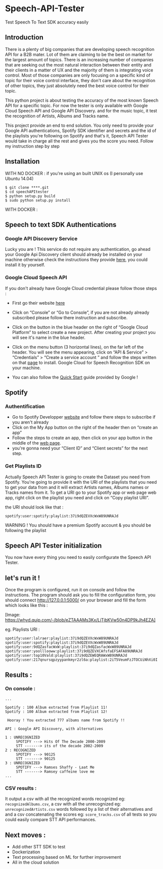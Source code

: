 # Speech-API-Tester
Test Speech To Text SDK accuracy easily  

## Introduction 

There is a plenty of big companies that are developing speech recognition API for a B2B mater. Lot of them are claiming to be the best on market for the largest amount of topics. There is an increasing number of companies that are seeking out the most natural interaction between their entity and their clients in a matter of UX and the majority of them is integrating voice control. Most of those companies are only focusing on a specific kind of topic for their voice control interface, they don't care about the recognition of other topics, they just absolutely need the best voice control for their topic.

This python project is about testing the accuracy of the most known Speech API for a specific topic. For now the tester is only available with Google Cloud Speech API and Google API Discovery. and for the music topic, it test the recognition of Artists, Albums and Tracks name. 

This project provide an end to end solution. You only need to provide your Google API authentications, Spotify SDK identifier and secrets  and the id of the playlists you're following on Spotify and that's it, Speech API Tester would take in charge all the rest and gives you the score you need. Follow my instruction step by step 

## Installation



WITH NO DOCKER : if you're using an built UNIX os (I personally use Ubuntu 14.04)

```
$ git clone ****.git
$ cd speechAPItester
$ python setup.py build
$ sudo python setup.py install
```

WITH DOCKER : 

## Speech to text SDK Authentications

### Google API Discovery Service 

Lucky you are ! This service do not require any authentication, go ahead your Google Api Discovery client should already be installed on your machine otherwise check the instructions they provide [here](https://developers.google.com/discovery/v1/getting_started), you could install it by yourself. 

### Google Cloud Speech API

If you don't already have Google Cloud credential please follow those steps :


* First go their website [here](https://cloud.google.com/?utm_source=google&utm_medium=cpc&utm_campaign=emea-fr-all-en-dr-bkws-all-all-trial-e-gcp-1002258&utm_content=text-ad-none-any-DEV_c-CRE_167377420989-ADGP_BKWS%20%7C%20EXA%20~%201:1_FR_EN_General_Cloud_TOP_clouds%20google-KWID_43700016288679307-kwd-49842666111-userloc_9056139&utm_term=KW_clouds%20google-ST_clouds%20google&ds_rl=1245734&gclid=EAIaIQobChMIl6P_0-ny1QIVpr_tCh3akg9ZEAAYASAAEgL73_D_BwE&dclid=CJ7irNXp8tUCFegD0wod5VEGvw) 
* Click on “Console” or “Go to Console”, if you are not already already subscribed please follow there instruction and subscribe. 
* Click on the button in the blue header on the right of  “Google Cloud Platform” to select create a new project. After creating your project you will see it's name in the blue header.
* Click on the menu button (3 horizontal lines), on the far left of the header. You will see the menu appearing, click on “API & Service” > “Credentials” > “Create a service account ” and follow the steps written on that [page](https://cloud.google.com/docs/authentication/getting-started#creating_the_service_account) to install. Google Cloud for Speech Recognition SDK on your machine. 



* You can also follow the [Quick Start](https://cloud.google.com/speech/docs/getting-started) guide provided by Google !

## Spotify

### Authentification 

* Go to Spotify Developper [website](https://developer.spotify.com/) and follow there steps to subscribe if you aren't already
* Click on the My App button on the right of the header then on “create an app”
* Follow the steps to create an app, then click on your app button in the middle of the [web page](https://developer.spotify.com/my-applications/#!/applications).
*  you're gonna need your “Client ID” and “Client secrets” for the next step. 

### Get Playlists ID

Actually Speech API Tester is going to create the Dataset you need from Spotify. You're going to provide it with the URI of the playlists that you need to get your data from and it will extract Artists names, Albums names or Tracks names from it. 
To get a URI go to your Spotify app or web page web app, right click on the playlist you need and click on “Copy playlist URI”. 

the URI should look like that : 

```
spotify:user:spotify:playlist:37i9dQZEVXcWxW89UNRAJd
```

WARNING ! You should have a premium Spotify account & you should be following the playlist 

## Speech API Tester initialization

You now have every thing you need to easily configurate the Speech API Tester. 

## let's run it  !

Once the program is configured, run it on console and follow the instructions. The program should ask you to fill the configuration form, you should connect http://127.0.0.1:5000/ on your browser and fill the form which looks like this : 


[Image: https://whyd.quip.com/-/blob/eZTAAAMs3Kx/LjTjbKVw50n4DP9kJh4EZA] 






eg. Playlists URI : 

```
spotify:user:lalraer:playlist:37i9dQZEVXcWxW89UNRAJd
spotify:user:spotify:playlist:37i9dQZEVXcWxW89UNRAJd
spotify:user:9dQZasfacWxW:playlist:37i9dQZasfacWxW89UNRAJd
spotify:user:yoolllooww:playlist:37i9dQZEVXCAfsfaEFSAFA89UNRAJd
spotify:user:top10Vald:playlist:37i9dQZEWEQRAWxW89UNRAJd
spotify:user:217qnursqpzyypankmyr2zl6a:playlist:2iT5VeumFzJTOCUiNhXi0I
```

## Results : 

### On console : 

```
...

Spotify : 100 Album extracted from Playlist 11!
Spotify : 100 Album extracted from Playlist 12!

 Hooray ! You extracted 777 albums name from Spotify !!

API : Google API Discovery, with alternatives 

1 : UNRECOGNIZED 
     SPOTIFY ---> Hits Of The Decade 2000-2009
     STT -------> its of the decade 2002-2009
2 : RECOGNIZED 
     SPOTIFY ---> 90125  
     STT -------> 90125
3 : UNRECOGNIZED 
     SPOTIFY ---> Ramses Shaffy - Laat Me
     STT -------> Ramsey caffeine love me
...
```

### CSV results :

It output a csv with all the recognized words recognized eg: `recognizedAlbums.csv`, a csv with all the unrecognized eg: `unrecognizedArtists.csv` words followed by a list of their alternatives and and a csv concatenating the scores eg: `score_tracks.csv` of  all tests so you could easily compare STT API performances. 

## Next moves : 

- Add other STT SDK to test
- Dockerization
- Text processing based on ML for further improvement
- All in the cloud solution
